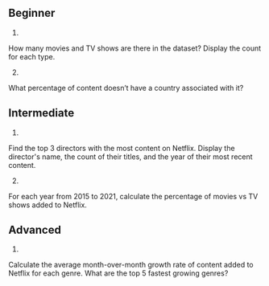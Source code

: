 
## Beginner

1. 
How many movies and TV shows are there in the
dataset? Display the count for each type.

2.
What percentage of content doesn’t have a country
associated with it?

## Intermediate

1.
Find the top 3 directors with the most content on
Netflix. Display the director's name, the count of
their titles, and the year of their most recent content.

2.
For each year from 2015 to 2021, calculate the
percentage of movies vs TV shows added to Netflix.

## Advanced

1.
Calculate the average month-over-month growth
rate of content added to Netflix for each genre.
What are the top 5 fastest growing genres?
